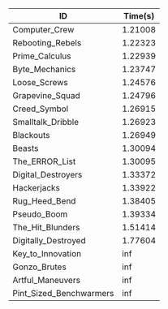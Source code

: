 |ID|Time(s)|
|-|-|
|Computer_Crew|1.21008|
|Rebooting_Rebels|1.22323|
|Prime_Calculus|1.22939|
|Byte_Mechanics|1.23747|
|Loose_Screws|1.24576|
|Grapevine_Squad|1.24796|
|Creed_Symbol|1.26915|
|Smalltalk_Dribble|1.26923|
|Blackouts|1.26949|
|Beasts|1.30094|
|The_ERROR_List|1.30095|
|Digital_Destroyers|1.33372|
|Hackerjacks|1.33922|
|Rug_Heed_Bend|1.38405|
|Pseudo_Boom|1.39334|
|The_Hit_Blunders|1.51414|
|Digitally_Destroyed|1.77604|
|Key_to_Innovation|inf|
|Gonzo_Brutes|inf|
|Artful_Maneuvers|inf|
|Pint_Sized_Benchwarmers|inf|
